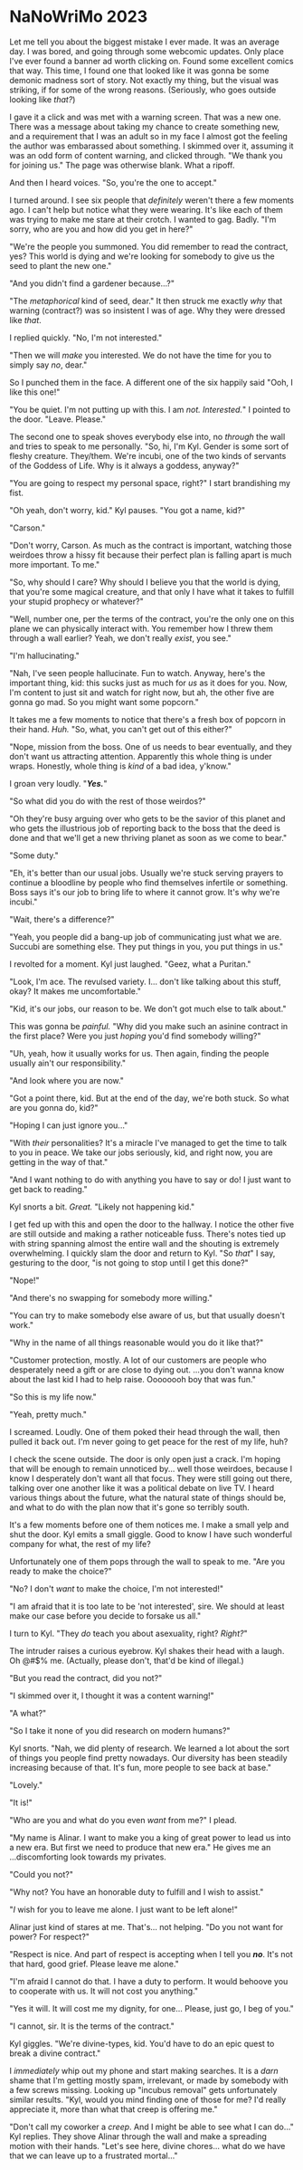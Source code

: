 # NaNoWriMo 2023

Let me tell you about the biggest mistake I ever made. It was an average day. I
was bored, and going through some webcomic updates. Only place I've ever found
a banner ad worth clicking on. Found some excellent comics that way. This time,
I found one that looked like it was gonna be some demonic madness sort of
story. Not exactly my thing, but the visual was striking, if for some of the
wrong reasons. (Seriously, who goes outside looking like _that?_)

I gave it a click and was met with a warning screen. That was a new one. There
was a message about taking my chance to create something new, and a requirement
that I was an adult so in my face I almost got the feeling the author was
embarassed about something. I skimmed over it, assuming it was an odd form of
content warning, and clicked through. "We thank you for joining us." The page
was otherwise blank. What a ripoff.

And then I heard voices. "So, you're the one to accept."

I turned around. I see six people that _definitely_ weren't there a few moments
ago. I can't help but notice what they were wearing. It's like each of them was
trying to make me stare at their crotch. I wanted to gag. Badly. "I'm sorry,
who are you and how did you get in here?"

"We're the people you summoned. You did remember to read the contract, yes? 
This world is dying and we're looking for somebody to give us the seed to plant
the new one."

"And you didn't find a gardener because...?"

"The _metaphorical_ kind of seed, dear." It then struck me exactly _why_ that
warning (contract?) was so insistent I was of age. Why they were dressed like
_that_.

I replied quickly. "No, I'm not interested."

"Then we will _make_ you interested. We do not have the time for you to simply
say _no_, dear."

So I punched them in the face. A different one of the six happily said "Ooh, I
like this one!"

"You be quiet. I'm not putting up with this. I am _not. Interested._" I pointed
to the door. "Leave. Please."

The second one to speak shoves everybody else into, no _through_ the wall and
tries to speak to me personally. "So, hi, I'm Kyl. Gender is some sort of
fleshy creature. They/them. We're incubi, one of the two kinds of servants of
the Goddess of Life. Why is it always a goddess, anyway?"

"You are going to respect my personal space, right?" I start brandishing my
fist.

"Oh yeah, don't worry, kid." Kyl pauses. "You got a name, kid?"

"Carson."

"Don't worry, Carson. As much as the contract is important, watching those
weirdoes throw a hissy fit because their perfect plan is falling apart is much
more important. To me."

"So, why should I care? Why should I believe you that the world is dying, that
you're some magical creature, and that only I have what it takes to fulfill
your stupid prophecy or whatever?"

"Well, number one, per the terms of the contract, you're the only one on this
plane we can physically interact with. You remember how I threw them through a
wall earlier? Yeah, we don't really _exist_, you see."

"I'm hallucinating."

"Nah, I've seen people hallucinate. Fun to watch. Anyway, here's the important
thing, kid: this sucks just as much for _us_ as it does for you. Now, I'm
content to just sit and watch for right now, but ah, the other five are gonna
go mad. So you might want some popcorn."

It takes me a few moments to notice that there's a fresh box of popcorn in
their hand. _Huh._ "So, what, you can't get out of this either?"

"Nope, mission from the boss. One of us needs to bear eventually, and they
don't want us attracting attention. Apparently this whole thing is under wraps.
Honestly, whole thing is _kind_ of a bad idea, y'know."

I groan very loudly. "***Yes.***"

"So what did you do with the rest of those weirdos?"

"Oh they're busy arguing over who gets to be the savior of this planet and who
gets the illustrious job of reporting back to the boss that the deed is done
and that we'll get a new thriving planet as soon as we come to bear."

"Some duty."

"Eh, it's better than our usual jobs. Usually we're stuck serving prayers to
continue a bloodline by people who find themselves infertile or something. Boss
says it's our job to bring life to where it cannot grow. It's why we're
incubi."

"Wait, there's a difference?"

"Yeah, you people did a bang-up job of communicating just what we are. Succubi
are something else. They put things in you, you put things in us."

I revolted for a moment. Kyl just laughed. "Geez, what a Puritan."

"Look, I'm ace. The revulsed variety. I... don't like talking about this stuff,
okay? It makes me uncomfortable."

"Kid, it's our jobs, our reason to be. We don't got much else to talk about."

This was gonna be _painful._ "Why did you make such an asinine contract in the
first place? Were you just _hoping_ you'd find somebody willing?"

"Uh, yeah, how it usually works for us. Then again, finding the people usually
ain't our responsibility."

"And look where you are now."

"Got a point there, kid. But at the end of the day, we're both stuck. So what
are you gonna do, kid?"

"Hoping I can just ignore you..."

"With _their_ personalities? It's a miracle I've managed to get the time to
talk to you in peace. We take our jobs seriously, kid, and right now, you are
getting in the way of that."

"And I want nothing to do with anything you have to say or do! I just want to
get back to reading."

Kyl snorts a bit. _Great._ "Likely not happening kid."

I get fed up with this and open the door to the hallway. I notice the other
five are still outside and making a rather noticeable fuss. There's notes tied
up with string spanning almost the entire wall and the shouting is extremely
overwhelming. I quickly slam the door and return to Kyl. "So _that_" I say,
gesturing to the door, "is not going to stop until I get this done?"

"Nope!"

"And there's no swapping for somebody more willing."

"You can try to make somebody else aware of us, but that usually doesn't work."

"Why in the name of all things reasonable would you do it like that?"

"Customer protection, mostly. A lot of our customers are people who desperately
need a gift or are close to dying out. ...you don't wanna know about the last
kid I had to help raise. Oooooooh boy that was fun."

"So this is my life now."

"Yeah, pretty much."

I screamed. Loudly. One of them poked their head through the wall, then pulled
it back out. I'm never going to get peace for the rest of my life, huh?

I check the scene outside. The door is only open just a crack. I'm hoping that
will be enough to remain unnoticed by... well those weirdoes, because I know I
desperately don't want all that focus. They were still going out there, talking
over one another like it was a political debate on live TV. I heard various
things about the future, what the natural state of things should be, and what
to do with the plan now that it's gone so terribly south.

It's a few moments before one of them notices me. I make a small yelp and shut
the door. Kyl emits a small giggle. Good to know I have such wonderful company
for what, the rest of my life?

Unfortunately one of them pops through the wall to speak to me. "Are you ready
to make the choice?"

"No? I don't _want_ to make the choice, I'm not interested!"

"I am afraid that it is too late to be 'not interested', sire. We should at
least make our case before you decide to forsake us all."

I turn to Kyl. "They _do_ teach you about asexuality, right? _Right?_"

The intruder raises a curious eyebrow. Kyl shakes their head with a laugh. Oh
@#$% me. (Actually, please don't, that'd be kind of illegal.)

"But you read the contract, did you not?"

"I skimmed over it, I thought it was a content warning!"

"A what?"

"So I take it none of you did research on modern humans?"

Kyl snorts. "Nah, we did plenty of research. We learned a lot about the sort of
things you people find pretty nowadays. Our diversity has been steadily
increasing because of that. It's fun, more people to see back at base."

"Lovely."

"It is!"

"Who are you and what do you even _want_ from me?" I plead.

"My name is Alinar. I want to make you a king of great power to lead us into a
new era. But first we need to produce that new era." He gives me an
...discomforting look towards my privates.

"Could you not?"

"Why not? You have an honorable duty to fulfill and I wish to assist."

"_I_ wish for you to leave me alone. I just want to be left alone!"

Alinar just kind of stares at me. That's... not helping. "Do you not want for
power? For respect?"

"Respect is nice. And part of respect is accepting when I tell you ***no***.
It's not that hard, good grief. Please leave me alone."

"I'm afraid I cannot do that. I have a duty to perform. It would behoove you to
cooperate with us. It will not cost you anything."

"Yes it will. It will cost me my dignity, for one... Please, just go, I beg of
you."

"I cannot, sir. It is the terms of the contract."

Kyl giggles. "We're divine-types, kid. You'd have to do an epic quest to break
a divine contract."

I _immediately_ whip out my phone and start making searches. It is a _darn_
shame that I'm getting mostly spam, irrelevant, or made by somebody with a few
screws missing. Looking up "incubus removal" gets unfortunately similar
results. "Kyl, would you mind finding one of those for me? I'd really
appreciate it, more than what that creep is offering me."

"Don't call my coworker a _creep_. And I might be able to see what I can do..."
Kyl replies. They shove Alinar through the wall and make a spreading motion
with their hands. "Let's see here, divine chores... what do we have that we can
leave up to a frustrated mortal..."
